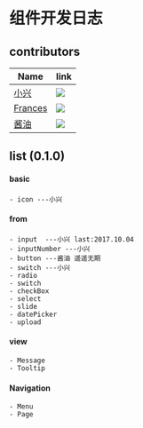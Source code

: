 # 组件开发日志

## contributors
|Name|link|
|---|---|
|[小兴](https://github.com/webproblem)|![](https://avatars1.githubusercontent.com/u/20440496?v=4&s=100)|
|[Frances](https://github.com/hqp9044)|![](https://avatars1.githubusercontent.com/u/17699461?v=4&s=100)|
|[酱油](https://github.com/LY550275752)|![](https://avatars3.githubusercontent.com/u/18053658?v=4&s=100)|

## list (0.1.0)

#### basic
	- icon ---小兴

#### from
	- input  ---小兴 last:2017.10.04
	- inputNumber ---小兴
	- button ---酱油 遥遥无期
	- switch ---小兴
	- radio
	- switch
	- checkBox
	- select
	- slide
	- datePicker
	- upload

#### view
	- Message
	- Tooltip

#### Navigation
	- Menu
	- Page
